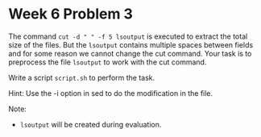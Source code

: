 # Week 6 Problem 3

The command ` cut -d " " -f 5 lsoutput ` is executed to extract the total size of the files. But the ` lsoutput ` contains multiple spaces between fields and for some reason we cannot change the cut command. Your task is to preprocess the file ` lsoutput ` to work with the cut command.

Write a script ` script.sh ` to perform the task.

Hint: Use the -i option in sed to do the modification in the file.

Note:
- ` lsoutput ` will be created during evaluation.
